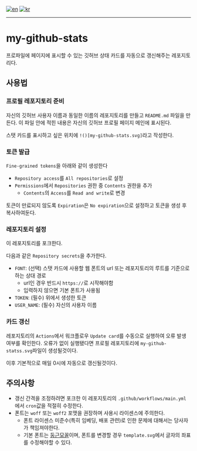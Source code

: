 [![en](https://img.shields.io/badge/lang-en-red.svg)](README.md)
[![kr](https://img.shields.io/badge/lang-kr-green.svg)](README.kr.md)

---

# my-github-stats
프로파일에 페이지에 표시할 수 있는 깃허브 상태 카드를 자동으로 갱신해주는 레포지토리다.

## 사용법
### 프로필 레포지토리 준비
자신의 깃허브 사용자 이름과 동일한 이름의 레포지토리를 만들고 `README.md` 파일을 만든다.
이 파일 안에 적힌 내용은 자신의 깃허브 프로필 페이지 메인에 표시된다.

스탯 카드를 표시하고 싶은 위치에 `!()[my-github-stats.svg]`라고 작성한다.

### 토큰 발급
`Fine-grained tokens`을 아래와 같이 생성한다

* `Repository access`를 `All repositories`로 설정
* `Permissions`에서 `Repositories` 권한 중 `Contents` 권한을 추가
  * `Contents`의 `Access`를 `Read and write`로 변경 

토큰이 만료되지 않도록 `Expiration`은 `No expiration`으로 설정하고 토큰을 생성 후 복사하여둔다.

### 레포지토리 설정
이 레포지토리를 포크한다.

다음과 같은 `Repository secrets`을 추가한다.
* `FONT`: (선택) 스탯 카드에 사용할 웹 폰트의 url 또는 레포지토리의 루트를 기준으로 하는 상대 경로
  * url인 경우 반드시 `https://`로 시작해야함
  * 입력하지 않으면 기본 폰트가 사용됨
* `TOKEN`: (필수) 위에서 생성한 토큰
* `USER_NAME`: (필수) 자신의 사용자 이름

### 카드 갱신
레포지토리의 `Actions`에서 워크플로우 `Update card`를 수동으로 실행하여 오류 발생 여부를 확인한다.
오류가 없이 실행됐다면 프로필 레포지토리에 `my-github-statss.svg`파일이 생성될것이다.

이후 기본적으로 매일 0시에 자동으로 갱신될것이다.

## 주의사항
* 갱신 간격을 조정하려면 포크한 이 레포지토리의 `.github/workflows/main.yml`에서 `cron`값을 적절히 수정한다.
* 폰트는 `woff` 또는 `woff2` 포맷을 권장하며 사용시 라이센스에 주의한다.
  * 폰트 라이센스 미준수(특히 임베딩, 배포 관련)로 인한 문제에 대해서는 당사자가 책임져야한다.
  * 기본 폰트는 [둥근모꼴](https://noonnu.cc/font_page/250)이며, 폰트를 변경할 경우 `template.svg`에서 글자의 좌표를 수정해야할 수 있다.
